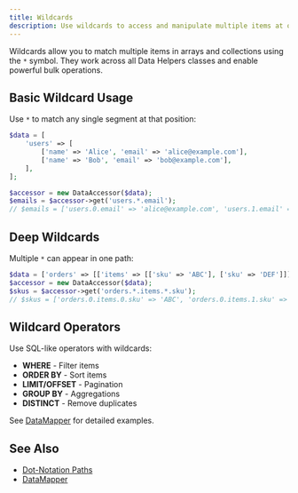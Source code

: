 ```yaml
---
title: Wildcards
description: Use wildcards to access and manipulate multiple items at once
---
```


Wildcards allow you to match multiple items in arrays and collections using the `*` symbol. They work across all Data Helpers classes and enable powerful bulk operations.

## Basic Wildcard Usage

Use `*` to match any single segment at that position:

```php
$data = [
    'users' => [
        ['name' => 'Alice', 'email' => 'alice@example.com'],
        ['name' => 'Bob', 'email' => 'bob@example.com'],
    ],
];

$accessor = new DataAccessor($data);
$emails = $accessor->get('users.*.email');
// $emails = ['users.0.email' => 'alice@example.com', 'users.1.email' => 'bob@example.com']
```

## Deep Wildcards

Multiple `*` can appear in one path:

```php
$data = ['orders' => [['items' => [['sku' => 'ABC'], ['sku' => 'DEF']]]]];
$accessor = new DataAccessor($data);
$skus = $accessor->get('orders.*.items.*.sku');
// $skus = ['orders.0.items.0.sku' => 'ABC', 'orders.0.items.1.sku' => 'DEF']
```

## Wildcard Operators

Use SQL-like operators with wildcards:

- **WHERE** - Filter items
- **ORDER BY** - Sort items
- **LIMIT/OFFSET** - Pagination
- **GROUP BY** - Aggregations
- **DISTINCT** - Remove duplicates

See [DataMapper](/main-classes/data-mapper/) for detailed examples.

## See Also

- [Dot-Notation Paths](/core-concepts/dot-notation/)
- [DataMapper](/main-classes/data-mapper/)
